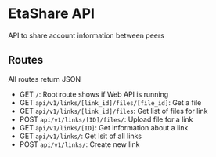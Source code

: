 # EtaShare API

API to share account information between peers

## Routes

All routes return JSON

- GET `/`: Root route shows if Web API is running
- GET `api/v1/links/[link_id]/files/[file_id]`: Get a file
- GET `api/v1/links/[link_id]/files`: Get list of files for link
- POST `api/v1/links/[ID]/files/`: Upload file for a link
- GET `api/v1/links/[ID]`: Get information about a link
- GET `api/v1/links/`: Get lsit of all links
- POST `api/v1/links/`: Create new link
